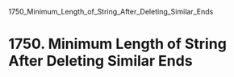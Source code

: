 1750_Minimum_Length_of_String_After_Deleting_Similar_Ends
# 1750. Minimum Length of String After Deleting Similar Ends


